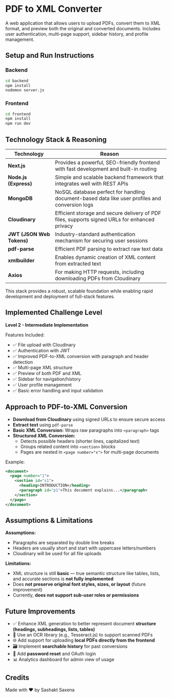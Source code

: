 # PDF to XML Converter

A web application that allows users to upload PDFs, convert them to XML format, and preview both the original and converted documents. Includes user authentication, multi-page support, sidebar history, and profile management.

## Setup and Run Instructions

### Backend
```bash
cd backend
npm install
nodemon server.js
```

### Frontend
```bash
cd frontend
npm install
npm run dev
```

## Technology Stack & Reasoning

| Technology | Reason |
|------------|--------|
| **Next.js** | Provides a powerful, SEO-friendly frontend with fast development and built-in routing |
| **Node.js (Express)** | Simple and scalable backend framework that integrates well with REST APIs |
| **MongoDB** | NoSQL database perfect for handling document-based data like user profiles and conversion logs |
| **Cloudinary** | Efficient storage and secure delivery of PDF files, supports signed URLs for enhanced privacy |
| **JWT (JSON Web Tokens)** | Industry-standard authentication mechanism for securing user sessions |
| **pdf-parse** | Efficient PDF parsing to extract raw text data |
| **xmlbuilder** | Enables dynamic creation of XML content from extracted text |
| **Axios** | For making HTTP requests, including downloading PDFs from Cloudinary |

This stack provides a robust, scalable foundation while enabling rapid development and deployment of full-stack features.

## Implemented Challenge Level

**Level 2 - Intermediate Implementation**

Features Included:
* ✅ File upload with Cloudinary
* ✅ Authentication with JWT
* ✅ Improved PDF-to-XML conversion with paragraph and header detection
* ✅ Multi-page XML structure
* ✅ Preview of both PDF and XML
* ✅ Sidebar for navigation/history
* ✅ User profile management
* ✅ Basic error handling and input validation

## Approach to PDF-to-XML Conversion

* **Download from Cloudinary** using signed URLs to ensure secure access
* **Extract text** using `pdf-parse`
* **Basic XML Conversion:** Wraps raw paragraphs into `<paragraph>` tags
* **Structured XML Conversion:**
   * Detects possible headers (shorter lines, capitalized text)
   * Groups related content into `<section>` blocks
   * Pages are nested in `<page number="x">` for multi-page documents

Example:
```xml
<document>
  <page number="1">
    <section id="s1">
      <heading>INTRODUCTION</heading>
      <paragraph id="p1">This document explains...</paragraph>
    </section>
  </page>
</document>
```

## Assumptions & Limitations

**Assumptions:**
* Paragraphs are separated by double line breaks
* Headers are usually short and start with uppercase letters/numbers
* Cloudinary will be used for all file uploads

**Limitations:**
* XML structure is still **basic** — true semantic structure like tables, lists, and accurate sections is **not fully implemented**
* Does **not preserve original font styles, sizes, or layout** (future improvement)
* Currently, **does not support sub-user roles or permissions**

## Future Improvements

* ✅ Enhance XML generation to better represent document **structure (headings, subheadings, lists, tables)**
* 🧪 Use an OCR library (e.g., Tesseract.js) to support scanned PDFs
* 🌐 Add support for uploading **local PDFs directly from the frontend**
* 🗃️ Implement **searchable history** for past conversions
* 🔐 Add **password reset** and OAuth login
* 📊 Analytics dashboard for admin view of usage

## Credits

Made with ❤️ by Sashakt Saxena
